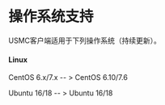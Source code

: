 # 操作系统支持

USMC客户端适用于下列操作系统（持续更新）。

#### Linux

CentOS 6.x/7.x  -- > CentOS 6.10/7.6

Ubuntu 16/18 -- > Ubuntu 16/18


